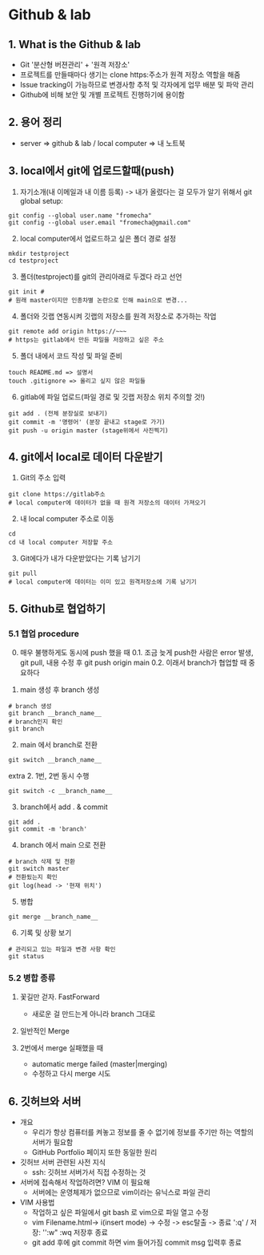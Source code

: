 

# Github & lab

## 1. What is the Github & lab

- Git '분산형 버젼관리' + '원격 저장소'
- 프로젝트를 만들때마다 생기는 clone https:주소가 원격 저장소 역할을 해줌
- Issue tracking이 가능하므로 변경사항 추적 및 각자에게 업무 배분 및 파악 관리
- Github에 비해 보안 및 개별 프로젝트 진행하기에 용이함

## 2. 용어 정리
- server => github & lab / local computer => 내 노트북

## 3. local에서 git에 업로드할때(push)
1. 자기소개(내 이메일과 내 이름 등록) -> 내가 올렸다는 걸 모두가 알기 위해서 
git global setup: 
```
git config --global user.name "fromecha"
git config --global user.email "fromecha@gmail.com"
```
2. local computer에서 업로드하고 싶은 폴더 경로 설정

```
mkdir testproject
cd testproject
```

3. 폴더(testproject)를 git의 관리아래로 두겠다 라고 선언

```
git init #
# 원래 master이지만 인종차별 논란으로 인해 main으로 변경...
```

4. 폴더와 깃랩 연동시켜 깃랩의 저장소를 원격 저장소로 추가하는 작업

```
git remote add origin https://~~~
# https는 gitlab에서 만든 파일을 저장하고 싶은 주소
```

5. 폴더 내에서 코드 작성 및 파일 준비
```
touch README.md => 설명서
touch .gitignore => 올리고 싶지 않은 파일들
```
6. gitlab에 파일 업로드(파일 경로 및 깃랩 저장소 위치 주의할 것!)

```
git add . (전체 분장실로 보내기)
git commit -m '명령어' (분장 끝내고 stage로 가기)
git push -u origin master (stage위에서 사진찍기)
```



## 4. git에서 local로 데이터 다운받기
1. Git의 주소 입력
```
git clone https://gitlab주소 
# local computer에 데이터가 없을 때 원격 저장소의 데이터 가져오기
```

2. 내 local computer 주소로 이동

```
cd
cd 내 local computer 저장할 주소
```

3. Git에다가 내가 다운받았다는 기록 남기기

```
git pull 
# local computer에 데이터는 이미 있고 원격저장소에 기록 남기기
```

## 5. Github로 협업하기

### 5.1 협업 procedure
0. 매우 불행하게도 동시에 push 했을 때
	0.1. 조금 늦게 push한 사람은 error 발생, git pull, 내용 수정 후 git push origin main
	0.2. 이래서 branch가 협업할 때 중요하다

1. main 생성 후 branch 생성
```
# branch 생성
git branch __branch_name__
# branch인지 확인
git branch
```
2. main 에서 branch로 전환

```
git switch __branch_name__
```

extra 2. 1번, 2번 동시 수행
```
git switch -c __branch_name__
```

3. branch에서 add . & commit
```
git add .
git commit -m 'branch'
```

4. branch 에서 main 으로 전환
```
# branch 삭제 및 전환
git switch master
# 전환됬는지 확인
git log(head -> '현재 위치')
```
5. 병합
```
git merge __branch_name__
```

6. 기록 및 상황 보기
```
# 관리되고 있는 파일과 변경 사항 확인
git status
```
### 5.2 병합 종류

1. 꽃길만 걷자. FastForward
	
	- 새로운 걸 만드는게 아니라 branch 그대로 
	
2. 일반적인 Merge
3. 2번에서 merge 실패했을 때

	- automatic merge failed (master|merging)
	- 수정하고 다시 merge 시도

## 6. 깃허브와 서버
- 개요
  - 우리가 항상 컴퓨터를 켜놓고 정보를 줄 수 없기에 정보를 주기만 하는 역할의 서버가 필요함
  - GitHub Portfolio 페이지 또한 동일한 원리
- 깃허브 서버 관련된 사전 지식
  - ssh: 깃허브 서버가서 직접 수정하는 것 
- 서버에 접속해서 작업하려면? VIM 이 필요해
	- 서버에는 운영체제가 없으므로 vim이라는 유닉스로 파일 관리
- VIM 사용법
	- 작업하고 싶은 파일에서 git bash 로 vim으로 파일 열고 수정
    - vim Filename.html-> i(insert mode) -> 수정 -> esc탈출 -> 종료  ':q' / 저장: '':w" :wq 저장후 종료
	- git add 후에 git commit 하면 vim 들어가짐 commit msg 입력후 종료
